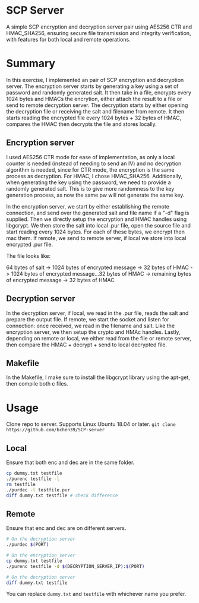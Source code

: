 # SCP Server

A simple SCP encryption and decryption server pair using AES256 CTR and HMAC_SHA256, ensuring secure file transmission and integrity verification, with features for both local and remote operations.

# Summary

In this exercise, I implemented an pair of SCP encryption and decryption server. The encryption server starts by generating a key using a set of password and randomly generated salt. It then take in a file, encrypts every 1024 bytes and HMACs the encrytion, either attach the result to a file or send to remote decryption server. The decryption starts by either opening the decryption file or receiving the salt and filename from remote. It then starts reading the encrypted file every 1024 bytes + 32 bytes of HMAC, compares the HMAC then decrypts the file and stores locally.

## Encryption server

I used AES256 CTR mode for ease of implementation, as only a local counter is needed (instead of needing to send an IV) and no decryption algorithm is needed, since for CTR mode, the encryption is the same process as decryption. For HMAC, I chose HMAC_SHA256. Additionally, when generating the key using the password, we need to provide a randomly generated salt. This is to give more randomness to the key generation process, as now the same pw will not generate the same key.

In the encryption server, we start by either establishing the remote connection, and send over the generated salt and file name if a "-d" flag is supplied. Then we directly setup the encryption and HMAC handles using libgcrypt. We then store the salt into local .pur file, open the source file and start reading every 1024 bytes. For each of these bytes, we encrypt then mac them. If remote, we send to remote server, if local we store into local encrypted .pur file.

The file looks like:

64 bytes of salt -> 1024 bytes of encrypted message -> 32 bytes of HMAC -> 1024 bytes of encrypted message...32 bytes of HMAC -> remaining bytes of encrypted message -> 32 bytes of HMAC

## Decryption server

In the decryption server, if local, we read in the .pur file, reads the salt and prepare the output file. If remote, we start the socket and listen for connection: once received, we read in the filename and salt. Like the encryption server, we then setup the crypto and HMAc handles. Lastly, depending on remote or local, we either read from the file or remote server, then compare the HMAC + decrypt + send to local decrypted file.

## Makefile

In the Makefile, I make sure to install the libgcrypt library using the apt-get, then compile both c files.

# Usage

Clone repo to server. Supports Linux Ubuntu 18.04 or later.
`git clone https://github.com/bchen39/SCP-server`

## Local

Ensure that both enc and dec are in the same folder. 

```bash
cp dummy.txt testfile
./purenc testfile -l
rm testfile
./purdec -l testfile.pur
diff dummy.txt testfile # check difference
```

## Remote

Ensure that enc and dec are on different servers.

```bash
# On the decryption server
./purdec $(PORT)

# On the encryption server
cp dummy.txt testfile
./purenc testfile -d $(DECRYPTION_SERVER_IP):$(PORT)

# On the decryption server
diff dummy.txt testfile
```

You can replace `dummy.txt` and `testfile` with whichever name you prefer.